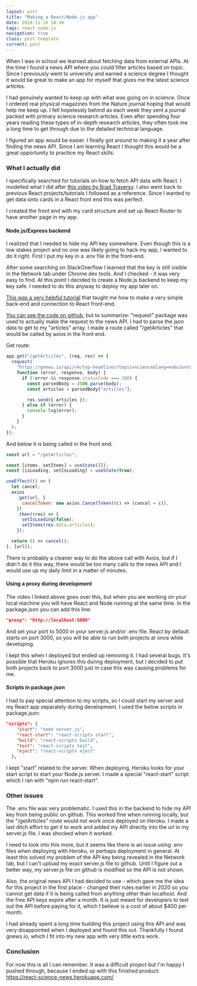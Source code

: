 ```yaml
---
layout: post
title: "Making a React/Node.js app"
date: 2020-11-16 18:30
tags: react node.js
navigation: true
class: post-template
current: post
---
```


When I was in school we learned about fetching data from external APIs. At the time I found a news API where you could filter articles based on topic. Since I previously went to university and earned a science degree I thought it would be great to make an app for myself that gives me the latest science articles.

I had genuinely wanted to keep up with what was going on in science. Once I ordered real physical magazines from the Nature journal hoping that would help me keep up. I fell hopelessly behind as each week they sent a journal packed with primary science research articles. Even after spending four years reading these types of in-depth research articles, they often took me a long time to get through due to the detailed technical language.

I figured an app would be easier. I finally got around to making it a year after finding the news API. Since I am learning React I thought this would be a great opportunity to practice my React skills.

### What I actually did

I specifically searched for tutorials on how to fetch API data with React. I modelled what I did after [this video by Brad Traversy](https://www.youtube.com/watch?v=YaioUnMw0mo). I also went back to previous React projects/tutorials I followed as a reference. Since I wanted to get data onto cards in a React front end this was perfect.

I created the front end with my card structure and set up React Router to have another page in my app.

#### Node.js/Express backend

I realized that I needed to hide my API key somewhere. Even though this is a low stakes project and no one was likely going to hack my app, I wanted to do it right. First I put my key in a .env file in the front-end.

After some searching on StackOverflow I learned that the key is still visible in the Network tab under Chrome dev tools. And I checked - it was very easy to find. At this point I decided to create a Node.js backend to keep my key safe. I needed to do this anyway to deploy my app later on.

[This was a very helpful tutorial](https://www.youtube.com/watch?v=kJA9rDX7azM) that taught me how to make a very simple back-end and connection to React front-end.

[You can see the code on github](https://github.com/jchack1/react-science-news-public/blob/main/server.js), but to summarize: "request" package was used to actually make the request to the news API. I had to parse the json data to get to my "articles" array. I made a route called "/getArticles" that would be called by axios in the front end.

Get route:

```js
app.get("/getArticles", (req, res) => {
  request(
    "https://gnews.io/api/v4/top-headlines?topic=science&lang=en&country=ca&token=${apiKey}",
    function (error, response, body) {
      if (!error && response.statusCode === 200) {
        const parsedBody = JSON.parse(body);
        const articles = parsedBody["articles"];

        res.send({ articles });
      } else if (error) {
        console.log(error);
      }
    }
  );
});
```

And below it is being called in the front end:

```js
const url = "/getArticles";

const [items, setItems] = useState([]);
const [isLoading, setIsLoading] = useState(true);

useEffect(() => {
  let cancel;
  axios
    .get(url, {
      cancelToken: new axios.CancelToken((c) => (cancel = c)),
    })
    .then((res) => {
      setIsLoading(false);
      setItems(res.data.articles);
    });

  return () => cancel();
}, [url]);
```

There is probably a cleaner way to do the above call with Axios, but if I didn't do it this way, there would be too many calls to the news API and I would use up my daily limit in a matter of minutes.

#### Using a proxy during development

The video I linked above goes over this, but when you are working on your local machine you will have React and Node running at the same time. In the package.json you can add this line:

```json
"proxy": "http://localhost:5000"
```

And set your port to 5000 in your server.js and/or .env file. React by default starts on port 3000, so you will be able to run both projects at once while developing.

I kept this when I deployed but ended up removing it. I had several bugs. It's possible that Heroku ignores this during deployment, but I decided to put both projects back to port 3000 just in case this was causing problems for me.

#### Scripts in package.json

I had to pay special attention to my scripts, so I could start my server and my React app separately during development. I used the below scripts in package.json:

```json
"scripts": {
    "start": "node server.js",
    "react-start": "react-scripts start",
    "build": "react-scripts build",
    "test": "react-scripts test",
    "eject": "react-scripts eject"
  },
```

I kept "start" related to the server. When deploying, Heroku looks for your start script to start your Node.js server. I made a special "react-start" script which I ran with "npm run react-start".

### Other issues

The .env file was very problematic. I used this in the backend to hide my API key from being public on github. This worked fine when running locally, but the "/getArticles" route would not work once deployed on Heroku. I made a last ditch effort to get it to work and added my API directly into the url in my server.js file. I was shocked when it worked.

I need to look into this more, but it seems like there is an issue using .env files when deploying with Heroku, or perhaps deployment in general. At least this solved my problem of the API key being revealed in the Network tab, but I can't upload my exact server.js file to github. Until I figure out a better way, my server.js file on github is modified so the API is not shown.

Also, the original news API I had decided to use - which gave me the idea for this project in the first place - changed their rules earlier in 2020 so you cannot get data if it is being called from anything other than localhost. And the free API keys expire after a month. It is just meant for developers to test out the API before paying for it, which I believe is a cost of about \$400 per month.

I had already spent a long time building this project using this API and was very disappointed when I deployed and found this out. Thankfully I found gnews.io, which I fit into my new app with very little extra work.

### Conclusion

For now this is all I can remember. It was a difficult project but I'm happy I pushed through, because I ended up with this finished product: https://react-science-news.herokuapp.com/
